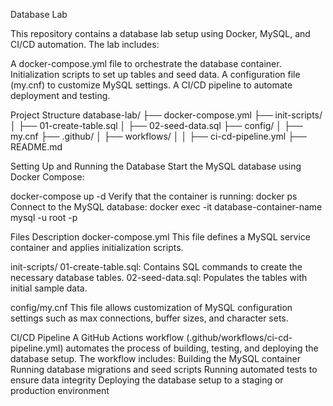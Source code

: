 Database Lab

This repository contains a database lab setup using Docker, MySQL, and CI/CD automation. The lab includes:

A docker-compose.yml file to orchestrate the database container.
Initialization scripts to set up tables and seed data.
A configuration file (my.cnf) to customize MySQL settings.
A CI/CD pipeline to automate deployment and testing.

Project Structure
database-lab/
├── docker-compose.yml
├── init-scripts/
│   ├── 01-create-table.sql
│   ├── 02-seed-data.sql
├── config/
│   ├── my.cnf
├── .github/
│   ├── workflows/
│   │   ├── ci-cd-pipeline.yml
├── README.md

Setting Up and Running the Database
Start the MySQL database using Docker Compose:

docker-compose up -d
Verify that the container is running:
docker ps
Connect to the MySQL database:
docker exec -it database-container-name mysql -u root -p

Files Description
docker-compose.yml
This file defines a MySQL service container and applies initialization scripts.

init-scripts/
01-create-table.sql: Contains SQL commands to create the necessary database tables.
02-seed-data.sql: Populates the tables with initial sample data.

config/my.cnf
This file allows customization of MySQL configuration settings such as max connections, buffer sizes, and character sets.

CI/CD Pipeline
A GitHub Actions workflow (.github/workflows/ci-cd-pipeline.yml) automates the process of building, testing, and deploying the database setup. The workflow includes:
Building the MySQL container
Running database migrations and seed scripts
Running automated tests to ensure data integrity
Deploying the database setup to a staging or production environment
